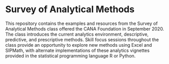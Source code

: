 # Survey of Analytical Methods

This repository contains the examples and resources from the Survey of Analytical Methods class offered the CANA Foundation in September 2020. The class introduces the current analytics environment, descriptive, predictive, and prescriptive methods. Skill focus sessions throughout the class provide an opportunity to explore new methods using Excel and SIPMath, with alternate implementations of these analytics vignettes provided in the statistical programming language R or Python.
